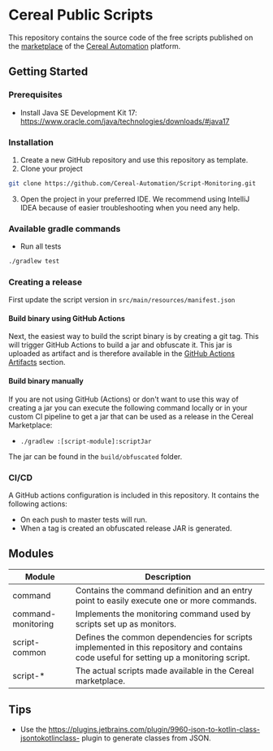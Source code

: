 # Cereal Public Scripts

This repository contains the source code of the free scripts published on
the [marketplace](https://marketplace.cereal-automation.com)
of the [Cereal Automation](https://www.cereal-automation.com/) platform.

## Getting Started

### Prerequisites

* Install Java SE Development Kit 17: https://www.oracle.com/java/technologies/downloads/#java17

### Installation

1. Create a new GitHub repository and use this repository as template.
2. Clone your project

```sh
git clone https://github.com/Cereal-Automation/Script-Monitoring.git
```

3. Open the project in your preferred IDE. We recommend using IntelliJ IDEA because of easier troubleshooting when you
   need any help.

### Available gradle commands

* Run all tests

```sh
./gradlew test
```

### Creating a release

First update the script version in `src/main/resources/manifest.json`

#### Build binary using GitHub Actions

Next, the easiest way to build the script binary is by creating a git tag. This will trigger GitHub Actions to build a
jar and
obfuscate it. This jar is uploaded as artifact and is therefore available in
the [GitHub Actions Artifacts](https://docs.github.com/en/actions/managing-workflow-runs/downloading-workflow-artifacts)
section.

#### Build binary manually

If you are not using GitHub (Actions) or don't want to use this way of creating a jar you can execute
the following command locally or in your custom CI pipeline to get a jar that can be used as a release
in the Cereal Marketplace:

* `./gradlew :[script-module]:scriptJar`

The jar can be found in the `build/obfuscated` folder.

### CI/CD

A GitHub actions configuration is included in this repository. It contains the following actions:

* On each push to master tests will run.
* When a tag is created an obfuscated release JAR is generated.

## Modules

| Module             | Description                                                                                                                                  |
|--------------------|----------------------------------------------------------------------------------------------------------------------------------------------|
| command            | Contains the command definition and an entry point to easily execute one or more commands.                                                   |
| command-monitoring | Implements the monitoring command used by scripts set up as monitors.                                                                       |
| script-common      | Defines the common dependencies for scripts implemented in this repository and contains code useful for setting up a monitoring script.      |
| script-*           | The actual scripts made available in the Cereal marketplace.                                                                                |

## Tips

* Use the https://plugins.jetbrains.com/plugin/9960-json-to-kotlin-class-jsontokotlinclass- plugin to generate classes
  from JSON.